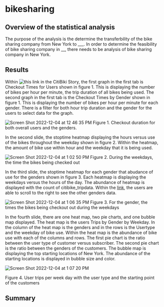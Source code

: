 # bikesharing
## Overview of the statistical analysis
The purpose of the analysis is the determine the transferbility of the bike sharing company from New York to ___. In order to determine the feasibility of bike sharing company in __, there needs to be analysis of bike sharing company in New York. 

## Results
Within ![this link](https://public.tableau.com/app/profile/nathalie.ouellette/viz/Challenge15_16701758384700/CitiBikiStory?publish=yes) in the CitiBiki Story, the first graph in the first tab is Checkout Times for Users shown in figure 1. This is displaying the number of bikes per hour per minute, the trip duration of all bikes being used. The second graph in the first tab is the Checkout Times by Gender shown in figure 1. This is displaying the number of bikes per hour per minute for each gender. There is a filter for both hour trip duration and the gender for the users to select data for the graph. 

![Screen Shot 2022-12-04 at 12 46 35 PM](https://user-images.githubusercontent.com/110945895/205506796-a600fea5-ce50-46ea-a250-35a124244209.png)
Figure 1. Checkout duration for both overall users and the genders.  

In the second slide, the stoptime heatmap displaying the hours versus use of the bikes throughout the weekday shown in figure 2. Within the heatmap, the amount of bike use within hour and the weekday that it is being used. 

![Screen Shot 2022-12-04 at 1 02 50 PM](https://user-images.githubusercontent.com/110945895/205507579-ba28b1f7-8bb0-469a-a08f-28257782e879.png)
Figure 2. During the weekdays, the time the bikes being checked out

In the third slide, the stoptime heatmap for each gender that abudance of use for the genders shown in figure 3. Each heatmap is displaying the weekdays versus the hours of the day. The abundance of heatmap is displayed with the count of citibike_tripdata. Within the [link](https://public.tableau.com/app/profile/nathalie.ouellette/viz/Challenge15_16701758384700/CitiBikiStory?publish=yes), the users are able to scroll to the right to see the other genders data. 

![Screen Shot 2022-12-04 at 1 06 35 PM](https://user-images.githubusercontent.com/110945895/205507748-483d4056-e43f-4ea5-a1ff-03faffbaf89f.png)
Figure 3. For the gender, the times the bikes being checkout out during the weekdays

In the fourth slide, there are one heat map, two pie charts, and one bubble map displayed. The heat map is the users Trips by Gender by Weekday. In the column of the heat map is the genders and in the rows is the Usertype and the weekday of bike use. Within the heat map is the abundance of bike use with each of the columns and rows. The first pie chart is the ratio between the user type of customer versus subscriber. The second pie chart is the ratio between the genders of the customers. The bubble map is displaying the top starting locations of New York. The abundance of the starting locations is displayed in bubble size and color. 

![Screen Shot 2022-12-04 at 1 07 20 PM](https://user-images.githubusercontent.com/110945895/205507790-964ab753-eb89-4d88-8c09-8f98bdea555a.png)

Figure 4. User trips per week day with the user type and the starting point of the customers
## Summary
